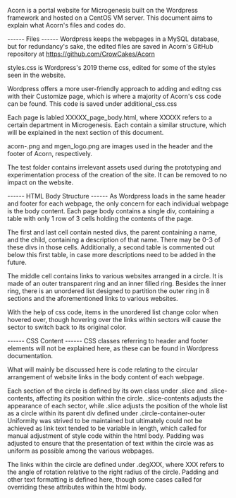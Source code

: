 Acorn is a portal website for Microgenesis built on the Wordpress framework and hosted on a CentOS VM server.
This document aims to explain what Acorn's files and codes do.



------ Files ------
Wordpress keeps the webpages in a MySQL database, but for redundancy's sake, 
the edited files are saved in Acorn's GitHub repository at https://github.com/CrowCakes/Acorn

styles.css is Wordpress's 2019 theme css, edited for some of the styles seen in the website.

Wordpress offers a more user-friendly approach to adding and editng css with their Customize page, which is where a majority of Acorn's css code can be found.
This code is saved under additional_css.css

Each page is labled XXXXX_page_body.html, where XXXXX refers to a certain department in Microgenesis.
Each contain a similar structure, which will be explained in the next section of this document.

acorn-.png and mgen_logo.png are images used in the header and the footer of Acorn, respectively.

The test folder contains irrelevant assets used during the prototyping and experimentation process of the creation of the site.
It can be removed to no impact on the website.



------ HTML Body Structure ------
As Wordpress loads in the same header and footer for each webpage, the only concern for each individual webpage is the body content.
Each page body contains a single div, containing a table with only 1 row of 3 cells holding the contents of the page.

The first and last cell contain nested divs, the parent containing a name, and the child, containing a description of that name.
There may be 0-3 of these divs in those cells.
Additionally, a second table is commented out below this first table, in case more descriptions need to be added in the future.

The middle cell contains links to various websites arranged in a circle. It is made of an outer transparent ring and an inner filled ring.
Besides the inner ring, there is an unordered list designed to partition the outer ring in 8 sections and the aforementioned links to various websites.

With the help of css code, items in the unordered list change color when hovered over, though hovering over the links within sectors will cause the sector to switch back to its original color.



------ CSS Content ------
CSS classes referring to header and footer elements will not be explained here, as these can be found in Wordpress documentation.

What will mainly be discussed here is code relating to the circular arrangement of website links in the body content of each webpage.

Each section of the circle is defined by its own class under .slice and .slice-contents, affecting its position within the circle.
.slice-contents adjusts the appearance of each sector, while .slice adjusts the position of the whole list as a circle within its parent div defined under .circle-container-outer
Uniformity was strived to be maintained but ultimately could not be achieved as link text tended to be variable in length, which called for manual adjustment of style code within the html body.
Padding was adjusted to ensure that the presentation of text within the circle was as uniform as possible among the various webpages.

The links within the circle are defined under .degXXX, where XXX refers to the angle of rotation relative to the right radius of the circle.
Padding and other text formatting is defined here, though some cases called for overriding these attributes within the html body.